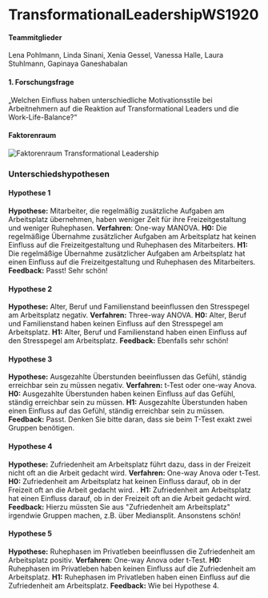 # TransformationalLeadershipWS1920

#### Teammitglieder

Lena Pohlmann, Linda Sinani, Xenia Gessel, Vanessa Halle, Laura Stuhlmann, Gapinaya Ganeshabalan

#### 1. Forschungsfrage

„Welchen Einfluss haben unterschiedliche Motivationsstile bei Arbeitnehmern auf die Reaktion auf Transformational Leaders und die Work-Life-Balance?“

#### Faktorenraum 

![Faktorenraum Transformational Leadership](https://github.com/Gapinaya/TransformationalLeadershipWS1920/blob/master/Images/Faktorenraum%20Transformational%20Leadership.jpg)

### Unterschiedshypothesen

#### Hypothese 1

**Hypothese:** Mitarbeiter, die regelmäßig zusätzliche Aufgaben am Arbeitsplatz übernehmen, haben weniger Zeit für ihre Freizeitgestaltung und weniger Ruhephasen. **Verfahren**: One-way MANOVA. **H0:** Die regelmäßige Übernahme zusätzlicher Aufgaben am Arbeitsplatz hat keinen Einfluss auf die Freizeitgestaltung und Ruhephasen des Mitarbeiters. **H1:** Die regelmäßige Übernahme zusätzlicher Aufgaben am Arbeitsplatz hat einen Einfluss auf die Freizeitgestaltung und Ruhephasen des Mitarbeiters.
**Feedback:** Passt! Sehr schön!

#### Hypothese 2

**Hypothese:** Alter, Beruf und Familienstand beeinflussen den Stresspegel am Arbeitsplatz negativ. **Verfahren:** Three-way ANOVA. **H0:** Alter, Beruf und Familienstand haben keinen Einfluss auf den Stresspegel am Arbeitsplatz. **H1:** Alter, Beruf und Familienstand haben einen Einfluss auf den Stresspegel am Arbeitsplatz.
**Feedback:** Ebenfalls sehr schön!

#### Hypothese 3

**Hypothese:** Ausgezahlte Überstunden beeinflussen das Gefühl, ständig erreichbar sein zu müssen negativ. **Verfahren:** t-Test oder one-way Anova. **H0:** Ausgezahlte Überstunden haben keinen Einfluss auf das Gefühl, ständig erreichbar sein zu müssen. **H1:** Ausgezahlte Überstunden haben einen Einfluss auf das Gefühl, ständig erreichbar sein zu müssen.
**Feedback:** Passt. Denken Sie bitte daran, dass sie beim T-Test exakt zwei Gruppen benötigen. 

#### Hypothese 4

**Hypothese:** Zufriedenheit am Arbeitsplatz führt dazu, dass in der Freizeit nicht oft an die Arbeit gedacht wird. **Verfahren:** One-way Anova oder t-Test. **H0:** Zufriedenheit am Arbeitsplatz hat keinen Einfluss darauf, ob in der Freizeit oft an die Arbeit gedacht wird. . **H1:** Zufriedenheit am Arbeitsplatz hat einen Einfluss darauf, ob in der Freizeit oft an die Arbeit gedacht wird.
**Feedback:** Hierzu müssten Sie aus "Zufriedenheit am Arbeitsplatz" irgendwie Gruppen machen, z.B. über Mediansplit. Ansonstens schön! 

#### Hypothese 5

**Hypothese:** Ruhephasen im Privatleben beeinflussen die Zufriedenheit am Arbeitsplatz positiv. **Verfahren:** One-way Anova oder t-Test. **H0:** Ruhephasen im Privatleben haben keinen Einfluss auf die Zufriedenheit am Arbeitsplatz. **H1:** Ruhephasen im Privatleben haben einen Einfluss auf die Zufriedenheit am Arbeitsplatz.
**Feedback:** Wie bei Hypothese 4. 
